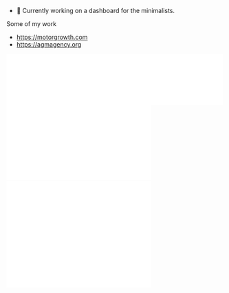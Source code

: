 - 🌱 Currently working on a dashboard for the minimalists.

Some of my work
- https://motorgrowth.com
- https://agmagency.org

<div style="display: flex;">
  <div align="left">
    <img width="390" src="./general.svg" />
    <img width="390" src="./achievements.svg" />
  </div>
  <div>
    <!-- <img width="390" src="https://github-readme-stats.vercel.app/api/top-langs/?username=hegde-atri&theme=tokyonight&hide_border=false&include_all_commits=true&count_private=true&layout=compact" /> -->
    <img width="390" src="./leetcode.svg" />
  </div>
</div>




<!-- ![Metrics](./github-metrics.svg) -->

<!-- ![profile-views](https://gpvc.arturio.dev/hegde-atri) -->

